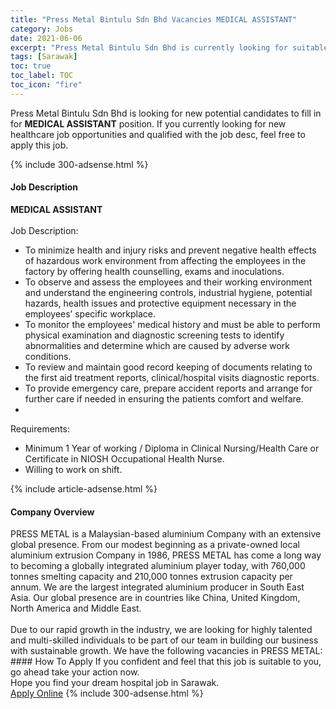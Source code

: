 ```yaml
---
title: "Press Metal Bintulu Sdn Bhd Vacancies MEDICAL ASSISTANT" 
category: Jobs 
date: 2021-06-06 
excerpt: "Press Metal Bintulu Sdn Bhd is currently looking for suitable person to fill in the MEDICAL ASSISTANT which positioned at Sarawak" 
tags: [Sarawak] 
toc: true 
toc_label: TOC 
toc_icon: "fire" 
--- 
```


<p>Press Metal Bintulu Sdn Bhd is looking for new potential candidates to fill in for <b>MEDICAL ASSISTANT</b> position. If you currently looking for new healthcare job opportunities and qualified with the job desc, feel free to apply this job.
</p>{% include 300-adsense.html %} 
<div><div><h4>Job Description</h4></div><div><div><span><div><div><strong>MEDICAL ASSISTANT</strong></div><div><br>Job Description:</div><ul><li>To minimize health and injury risks and prevent negative health effects of hazardous work environment from affecting the employees in the factory by offering health counselling, exams and inoculations.</li><li>To observe and assess the employees and their working environment and understand the engineering controls, industrial hygiene, potential hazards, health issues and protective equipment necessary in the employees&#8217; specific workplace.</li><li>To monitor the employees' medical history and must be able to perform physical examination and diagnostic screening tests to identify abnormalities and determine which are caused by adverse work conditions.</li><li>To review and maintain good record keeping of documents relating to the first aid treatment reports, clinical/hospital visits diagnostic reports.</li><li>To provide emergency care, prepare accident reports and arrange for further care if needed in ensuring the patients comfort and welfare.</li><li>&#160;</li></ul><div>Requirements:</div><ul><li>Minimum 1 Year of working / Diploma in Clinical Nursing/Health Care or Certificate in NIOSH Occupational Health Nurse.</li><li>Willing to work on shift.</li></ul></div></span></div></div></div> 
{% include article-adsense.html %} 
<div><div><h4>Company Overview</h4></div><div><div><span><div><div>
<div>
		PRESS METAL is a Malaysian-based aluminium Company with an extensive global presence. From our modest beginning as a private-owned local aluminium extrusion Company in 1986, PRESS METAL has come a long way to becoming a globally integrated aluminium player today, with 760,000 tonnes smelting capacity and 210,000 tonnes extrusion capacity per annum. We are the largest integrated aluminium producer in South East Asia. Our global presence are in countries like China, United Kingdom, North America and Middle East.&#160;<br>
<br>
		Due to our rapid growth in the industry, we are looking for highly talented and multi-skilled individuals to be part of our team in building our business with sustainable growth. We have the following vacancies in PRESS METAL:</div>
</div></div></span></div></div></div> 
#### How To Apply 
If you confident and feel that this job is suitable to you, go ahead take your action now. <br/> 
Hope you find your dream hospital job in Sarawak. <br/> 
<a href="https://www.jobstreet.com.my/en/job/medical-assistant-4576743?jobId=jobstreet-my-job-4576743" class="btn btn--warning" target="_blank" rel="nofollow noopenner">Apply Online</a> 
{% include 300-adsense.html %} 
